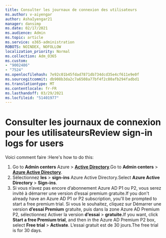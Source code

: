 ```yaml
---
title: Consulter les journaux de connexion des utilisateurs
ms.author: v-aiyengar
author: AshaIyengar21
manager: dansimp
ms.date: 02/17/2021
ms.audience: Admin
ms.topic: article
ms.service: o365-administration
ROBOTS: NOINDEX, NOFOLLOW
localization_priority: Normal
ms.collection: Adm_O365
ms.custom:
- "9002486"
- "7524"
ms.openlocfilehash: 7e92c01b45fdad7871db734dcd35e4cf611e9e0f
ms.sourcegitcommit: db908b3da2c7a6508a77bf4f2c80afb294fadbd1
ms.translationtype: MT
ms.contentlocale: fr-FR
ms.lasthandoff: 03/29/2021
ms.locfileid: "51401977"
---
```

# <a name="review-sign-in-logs-for-users"></a><span data-ttu-id="b3155-102">Consulter les journaux de connexion pour les utilisateurs</span><span class="sxs-lookup"><span data-stu-id="b3155-102">Review sign-in logs for users</span></span>

<span data-ttu-id="b3155-103">Voici comment faire :</span><span class="sxs-lookup"><span data-stu-id="b3155-103">Here's how to do this:</span></span>

1. <span data-ttu-id="b3155-104">Go to **Admin centers** Azure  >  **[Active Directory](https://go.microsoft.com/fwlink/p/?linkid=2067268)**.</span><span class="sxs-lookup"><span data-stu-id="b3155-104">Go to **Admin centers** > **[Azure Active Directory](https://go.microsoft.com/fwlink/p/?linkid=2067268)**.</span></span>
1. <span data-ttu-id="b3155-105">Sélectionnez **les**  >  **sign-ins** Azure Active Directory.</span><span class="sxs-lookup"><span data-stu-id="b3155-105">Select **Azure Active Directory** > **Sign-ins**.</span></span>
1. <span data-ttu-id="b3155-106">Si vous n’avez pas encore d’abonnement Azure AD P1 ou P2, vous serez invité à démarrer une version d’essai premium gratuite.</span><span class="sxs-lookup"><span data-stu-id="b3155-106">If you don't already have an Azure AD P1 or P2 subscription, you'll be prompted to start a free premium trial.</span></span> <span data-ttu-id="b3155-107">Si vous le souhaitez, cliquez sur Démarrer une version **d’essai Premium** gratuite, puis dans la zone Azure AD Premium P2, sélectionnez Activer la version **d’essai**  >  **gratuite.**</span><span class="sxs-lookup"><span data-stu-id="b3155-107">If you want, click **Start a free Premium trial**, and then in the Azure AD Premium P2 box, select **Free trial** > **Activate**.</span></span> <span data-ttu-id="b3155-108">L’essai gratuit est de 30 jours.</span><span class="sxs-lookup"><span data-stu-id="b3155-108">The free trial is for 30 days.</span></span>